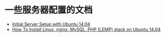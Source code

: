 # 一些服务器配置的文档


+ [Initial Server Setup with Ubuntu 14.04](https://www.digitalocean.com/community/tutorials/initial-server-setup-with-ubuntu-14-04)
+ [How To Install Linux, nginx, MySQL, PHP (LEMP) stack on Ubuntu 14.04](https://www.digitalocean.com/community/tutorials/how-to-install-linux-nginx-mysql-php-lemp-stack-on-ubuntu-14-04#tutorial_series_44)

